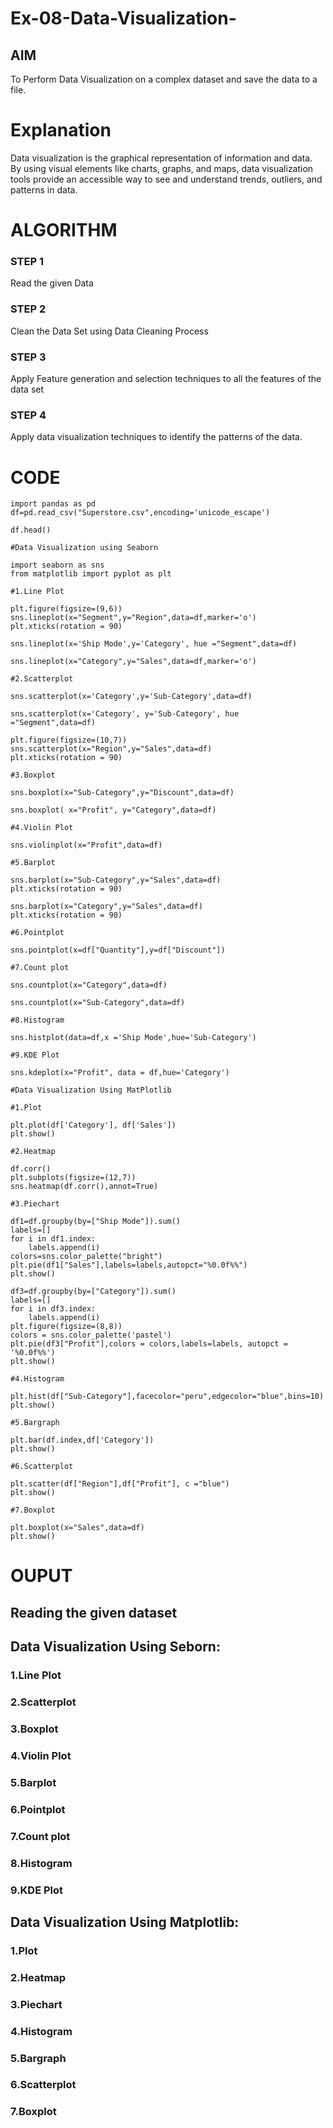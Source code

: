 # Ex-08-Data-Visualization-

## AIM
To Perform Data Visualization on a complex dataset and save the data to a file. 

# Explanation
Data visualization is the graphical representation of information and data. By using visual elements like charts, graphs, and maps, data visualization tools provide an accessible way to see and understand trends, outliers, and patterns in data.

# ALGORITHM
### STEP 1
Read the given Data
### STEP 2
Clean the Data Set using Data Cleaning Process
### STEP 3
Apply Feature generation and selection techniques to all the features of the data set
### STEP 4
Apply data visualization techniques to identify the patterns of the data.


# CODE
```
import pandas as pd
df=pd.read_csv("Superstore.csv",encoding='unicode_escape')

df.head()

#Data Visualization using Seaborn

import seaborn as sns
from matplotlib import pyplot as plt

#1.Line Plot

plt.figure(figsize=(9,6))
sns.lineplot(x="Segment",y="Region",data=df,marker='o')
plt.xticks(rotation = 90)

sns.lineplot(x='Ship Mode',y='Category', hue ="Segment",data=df)

sns.lineplot(x="Category",y="Sales",data=df,marker='o')

#2.Scatterplot

sns.scatterplot(x='Category',y='Sub-Category',data=df)

sns.scatterplot(x='Category', y='Sub-Category', hue ="Segment",data=df)

plt.figure(figsize=(10,7))
sns.scatterplot(x="Region",y="Sales",data=df)
plt.xticks(rotation = 90)

#3.Boxplot

sns.boxplot(x="Sub-Category",y="Discount",data=df)

sns.boxplot( x="Profit", y="Category",data=df)

#4.Violin Plot

sns.violinplot(x="Profit",data=df)

#5.Barplot

sns.barplot(x="Sub-Category",y="Sales",data=df)
plt.xticks(rotation = 90)

sns.barplot(x="Category",y="Sales",data=df)
plt.xticks(rotation = 90)

#6.Pointplot

sns.pointplot(x=df["Quantity"],y=df["Discount"])

#7.Count plot

sns.countplot(x="Category",data=df)

sns.countplot(x="Sub-Category",data=df)

#8.Histogram

sns.histplot(data=df,x ='Ship Mode',hue='Sub-Category')

#9.KDE Plot

sns.kdeplot(x="Profit", data = df,hue='Category')

#Data Visualization Using MatPlotlib

#1.Plot

plt.plot(df['Category'], df['Sales'])
plt.show()

#2.Heatmap

df.corr()
plt.subplots(figsize=(12,7))
sns.heatmap(df.corr(),annot=True)

#3.Piechart

df1=df.groupby(by=["Ship Mode"]).sum()
labels=[]
for i in df1.index:
    labels.append(i)
colors=sns.color_palette("bright")
plt.pie(df1["Sales"],labels=labels,autopct="%0.0f%%")
plt.show()

df3=df.groupby(by=["Category"]).sum()
labels=[]
for i in df3.index:
    labels.append(i) 
plt.figure(figsize=(8,8))
colors = sns.color_palette('pastel')
plt.pie(df3["Profit"],colors = colors,labels=labels, autopct = '%0.0f%%')
plt.show()

#4.Histogram

plt.hist(df["Sub-Category"],facecolor="peru",edgecolor="blue",bins=10)
plt.show()

#5.Bargraph

plt.bar(df.index,df['Category'])
plt.show()

#6.Scatterplot

plt.scatter(df["Region"],df["Profit"], c ="blue")
plt.show() 

#7.Boxplot

plt.boxplot(x="Sales",data=df)
plt.show()
```

# OUPUT
## Reading the given dataset
## Data Visualization Using Seborn:
### 1.Line Plot
### 2.Scatterplot
### 3.Boxplot
### 4.Violin Plot
### 5.Barplot
### 6.Pointplot
### 7.Count plot
### 8.Histogram
### 9.KDE Plot
## Data Visualization Using Matplotlib:
### 1.Plot
### 2.Heatmap
### 3.Piechart
### 4.Histogram
### 5.Bargraph
### 6.Scatterplot
### 7.Boxplot
